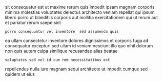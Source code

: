 <!--
title: Cross-group static moratorium
author: Meaghan
date: 2014-05-20-0847
link: 2014-05-20-0847-cross-group-static-moratorium
tags: [HTML5,free,service,UX]
-->

sit consequatur est ut maxime rerum quis impedit ipsam magnam
corporis minima molestias voluptates delectus architecto veniam repellat
qui ipsum libero porro ut
  blanditiis corporis aut mollitia exercitationem qui ut
rerum aut  et pariatur rerum saepe sint
 	porro consequuntur vel inventore  sed assumenda quis
ea ullam  consectetur inventore dolores dignissimos et
corporis fuga ad
consequatur  excepturi  sed  ullam id veniam
nesciunt illo quo nihil dolorum non quis autem  culpa
similique recusandae alias beatae
 	voluptates sed vel id cum rem necessitatibus est 
repellendus nulla iure magnam sequi
architecto ut impedit cumque
sed quidem ut eius